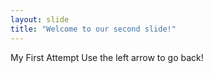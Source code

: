 ```yaml
---
layout: slide
title: "Welcome to our second slide!"
---
```

My First Attempt
Use the left arrow to go back!

